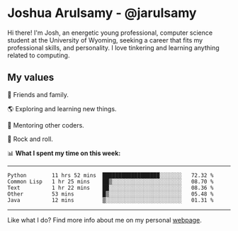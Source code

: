 # Joshua Arulsamy - @jarulsamy

Hi there! I'm Josh, an energetic young professional, computer science student at the University of Wyoming, seeking a career that fits my professional skills, and personality. I love tinkering and learning anything related to computing.

## My values

:yellow_heart: Friends and family.

:earth_americas: Exploring and learning new things.

:book: Mentoring other coders.

:guitar: Rock and roll.

:bar_chart: **What I spent my time on this week:**

------
<!--START_SECTION:waka-->
```text
Python        11 hrs 52 mins  ██████████████████░░░░░░░   72.32 % 
Common Lisp   1 hr 25 mins    ██▒░░░░░░░░░░░░░░░░░░░░░░   08.70 % 
Text          1 hr 22 mins    ██░░░░░░░░░░░░░░░░░░░░░░░   08.36 % 
Other         53 mins         █▒░░░░░░░░░░░░░░░░░░░░░░░   05.48 % 
Java          12 mins         ▒░░░░░░░░░░░░░░░░░░░░░░░░   01.31 % 
```
<!--END_SECTION:waka-->
------

Like what I do? Find more info about me on my personal [webpage](https://arulsamy.me).
